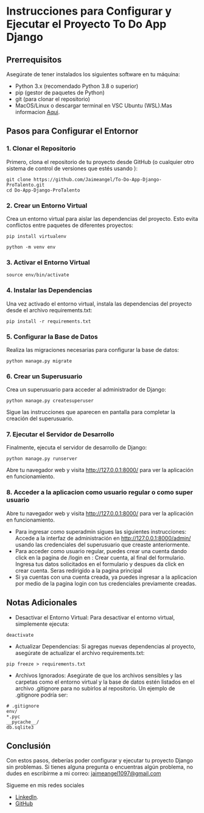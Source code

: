# Instrucciones para Configurar y Ejecutar el Proyecto To Do App Django

## Prerrequisitos

Asegúrate de tener instalados los siguientes software en tu máquina:

* Python 3.x (recomendado Python 3.8 o superior)
* pip (gestor de paquetes de Python)
* git (para clonar el repositorio)
* MacOS/Linux o descargar terminal en VSC Ubuntu (WSL).Mas informacion [Aqui](https://learn.microsoft.com/es-es/windows/wsl/tutorials/wsl-vscode).

## Pasos para Configurar el Entornor

### 1. Clonar el Repositorio
Primero, clona el repositorio de tu proyecto desde GitHub (o cualquier otro sistema de control de versiones que estés usando ):

```
git clone https://github.com/Jaimeangel/To-Do-App-Django-ProTalento.git
cd Do-App-Django-ProTalento
```

### 2. Crear un Entorno Virtual
Crea un entorno virtual para aislar las dependencias del proyecto. Esto evita conflictos entre paquetes de diferentes proyectos:

```
pip install virtualenv
```

```
python -m venv env
```

### 3. Activar el Entorno Virtual
```
source env/bin/activate
```

### 4. Instalar las Dependencias
Una vez activado el entorno virtual, instala las dependencias del proyecto desde el archivo requirements.txt:
```
pip install -r requirements.txt
```

### 5. Configurar la Base de Datos
Realiza las migraciones necesarias para configurar la base de datos:
```
python manage.py migrate
```
### 6. Crear un Superusuario
Crea un superusuario para acceder al administrador de Django:
```
python manage.py createsuperuser
```
Sigue las instrucciones que aparecen en pantalla para completar la creación del superusuario.

### 7. Ejecutar el Servidor de Desarrollo
Finalmente, ejecuta el servidor de desarrollo de Django:
```
python manage.py runserver
```
Abre tu navegador web y visita http://127.0.0.1:8000/ para ver la aplicación en funcionamiento.

### 8. Acceder a la aplicacion como usuario regular o como super usuario
Abre tu navegador web y visita http://127.0.0.1:8000/ para ver la aplicación en funcionamiento. 
* Para ingresar como superadmin sigues las siguientes instrucciones:
Accede a la interfaz de administración en http://127.0.0.1:8000/admin/ usando las credenciales del superusuario que creaste anteriormente.
* Para acceder como usuario regular, puedes crear una cuenta dando click en la pagina de /login en : Crear cuenta, al final del formulario. Ingresa tus datos solicitados en el formulario y despues da click en crear cuenta. Seras redirigido a la pagina principal
* Si ya cuentas con una cuenta creada, ya puedes ingresar a la aplicacion por medio de la pagina login con tus credenciales previamente creadas.


## Notas Adicionales
* Desactivar el Entorno Virtual: Para desactivar el entorno virtual, simplemente ejecuta:
```
deactivate
```
* Actualizar Dependencias: Si agregas nuevas dependencias al proyecto, asegúrate de actualizar el archivo requirements.txt:
```
pip freeze > requirements.txt
```
* Archivos Ignorados: Asegúrate de que los archivos sensibles y las carpetas como el entorno virtual y la base de datos estén listados en el archivo .gitignore para no subirlos al repositorio. Un ejemplo de .gitignore podría ser:
```
# .gitignore
env/
*.pyc
__pycache__/
db.sqlite3
```

## Conclusión
Con estos pasos, deberías poder configurar y ejecutar tu proyecto Django sin problemas. Si tienes alguna pregunta o encuentras algún problema, no dudes en escribirme a mi correo: jaimeangel1097@gmail.com

Sigueme en mis redes sociales
* [LinkedIn](https://www.linkedin.com/in/jaimeangeldev/).
* [GitHub](https://github.com/Jaimeangel/)